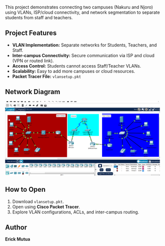 This project demonstrates connecting two campuses (Nakuru and Njoro) using VLANs, ISP/cloud connectivity, and network segmentation to separate students from staff and teachers.

## Project Features
- **VLAN Implementation:** Separate networks for Students, Teachers, and Staff.
- **Inter-campus Connectivity:** Secure communication via ISP and cloud (VPN or routed link).
- **Access Control:** Students cannot access Staff/Teacher VLANs.
- **Scalability:** Easy to add more campuses or cloud resources.
- **Packet Tracer File:** `vlansetup.pkt`

## Network Diagram
![Campus Network Diagram](images/vlansetup.png)


## How to Open
1. Download `vlansetup.pkt`.
2. Open using **Cisco Packet Tracer**.
3. Explore VLAN configurations, ACLs, and inter-campus routing.

## Author
**Erick Mutua**
